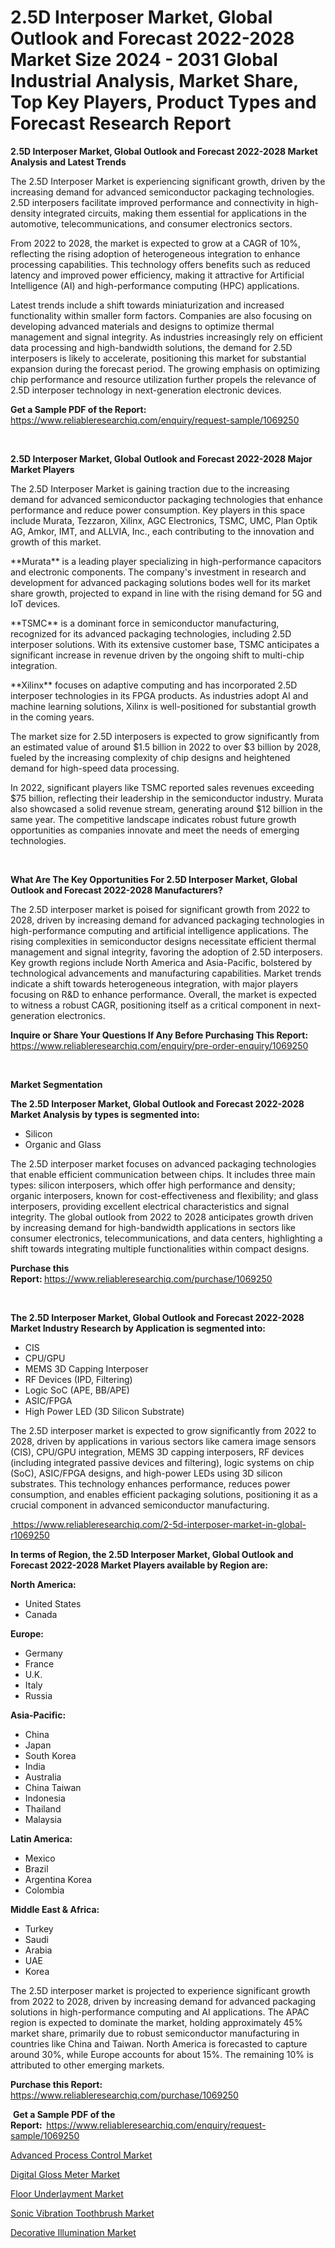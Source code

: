<p><h1>2.5D Interposer Market, Global Outlook and Forecast 2022-2028 Market Size 2024 - 2031 Global Industrial Analysis, Market Share, Top Key Players, Product Types and Forecast Research Report</h1></p><p><strong>2.5D Interposer Market, Global Outlook and Forecast 2022-2028 Market Analysis and Latest Trends</strong></p>
<p><p>The 2.5D Interposer Market is experiencing significant growth, driven by the increasing demand for advanced semiconductor packaging technologies. 2.5D interposers facilitate improved performance and connectivity in high-density integrated circuits, making them essential for applications in the automotive, telecommunications, and consumer electronics sectors.</p><p>From 2022 to 2028, the market is expected to grow at a CAGR of 10%, reflecting the rising adoption of heterogeneous integration to enhance processing capabilities. This technology offers benefits such as reduced latency and improved power efficiency, making it attractive for Artificial Intelligence (AI) and high-performance computing (HPC) applications. </p><p>Latest trends include a shift towards miniaturization and increased functionality within smaller form factors. Companies are also focusing on developing advanced materials and designs to optimize thermal management and signal integrity. As industries increasingly rely on efficient data processing and high-bandwidth solutions, the demand for 2.5D interposers is likely to accelerate, positioning this market for substantial expansion during the forecast period. The growing emphasis on optimizing chip performance and resource utilization further propels the relevance of 2.5D interposer technology in next-generation electronic devices.</p></p>
<p><strong>Get a Sample PDF of the Report:&nbsp;</strong> <a href="https://www.reliableresearchiq.com/enquiry/request-sample/1069250?utm_campaign=1555&utm_medium=2&utm_source=Github&utm_content=ia&utm_term=18102024&utm_id=25d-interposer-market-global-outlook-and-forecast-2022-2028">https://www.reliableresearchiq.com/enquiry/request-sample/1069250</a></p>
<p>&nbsp;</p>
<p><strong>2.5D Interposer Market, Global Outlook and Forecast 2022-2028 Major Market Players</strong></p>
<p><p>The 2.5D Interposer Market is gaining traction due to the increasing demand for advanced semiconductor packaging technologies that enhance performance and reduce power consumption. Key players in this space include Murata, Tezzaron, Xilinx, AGC Electronics, TSMC, UMC, Plan Optik AG, Amkor, IMT, and ALLVIA, Inc., each contributing to the innovation and growth of this market.</p><p>**Murata** is a leading player specializing in high-performance capacitors and electronic components. The company's investment in research and development for advanced packaging solutions bodes well for its market share growth, projected to expand in line with the rising demand for 5G and IoT devices.</p><p>**TSMC** is a dominant force in semiconductor manufacturing, recognized for its advanced packaging technologies, including 2.5D interposer solutions. With its extensive customer base, TSMC anticipates a significant increase in revenue driven by the ongoing shift to multi-chip integration.</p><p>**Xilinx** focuses on adaptive computing and has incorporated 2.5D interposer technologies in its FPGA products. As industries adopt AI and machine learning solutions, Xilinx is well-positioned for substantial growth in the coming years.</p><p>The market size for 2.5D interposers is expected to grow significantly from an estimated value of around $1.5 billion in 2022 to over $3 billion by 2028, fueled by the increasing complexity of chip designs and heightened demand for high-speed data processing.</p><p>In 2022, significant players like TSMC reported sales revenues exceeding $75 billion, reflecting their leadership in the semiconductor industry. Murata also showcased a solid revenue stream, generating around $12 billion in the same year. The competitive landscape indicates robust future growth opportunities as companies innovate and meet the needs of emerging technologies.</p></p>
<p>&nbsp;</p>
<p><strong>What Are The Key Opportunities For 2.5D Interposer Market, Global Outlook and Forecast 2022-2028 Manufacturers?</strong></p>
<p><p>The 2.5D interposer market is poised for significant growth from 2022 to 2028, driven by increasing demand for advanced packaging technologies in high-performance computing and artificial intelligence applications. The rising complexities in semiconductor designs necessitate efficient thermal management and signal integrity, favoring the adoption of 2.5D interposers. Key growth regions include North America and Asia-Pacific, bolstered by technological advancements and manufacturing capabilities. Market trends indicate a shift towards heterogeneous integration, with major players focusing on R&D to enhance performance. Overall, the market is expected to witness a robust CAGR, positioning itself as a critical component in next-generation electronics.</p></p>
<p><strong>Inquire or Share Your Questions If Any Before Purchasing This Report:</strong> <a href="https://www.reliableresearchiq.com/enquiry/pre-order-enquiry/1069250?utm_campaign=1555&utm_medium=2&utm_source=Github&utm_content=ia&utm_term=18102024&utm_id=25d-interposer-market-global-outlook-and-forecast-2022-2028">https://www.reliableresearchiq.com/enquiry/pre-order-enquiry/1069250</a></p>
<p>&nbsp;</p>
<p><strong>Market Segmentation</strong></p>
<p><strong>The 2.5D Interposer Market, Global Outlook and Forecast 2022-2028 Market Analysis by types is segmented into:</strong></p>
<p><ul><li>Silicon</li><li>Organic and Glass</li></ul></p>
<p><p>The 2.5D interposer market focuses on advanced packaging technologies that enable efficient communication between chips. It includes three main types: silicon interposers, which offer high performance and density; organic interposers, known for cost-effectiveness and flexibility; and glass interposers, providing excellent electrical characteristics and signal integrity. The global outlook from 2022 to 2028 anticipates growth driven by increasing demand for high-bandwidth applications in sectors like consumer electronics, telecommunications, and data centers, highlighting a shift towards integrating multiple functionalities within compact designs.</p></p>
<p><strong>Purchase this Report:&nbsp;</strong><a href="https://www.reliableresearchiq.com/purchase/1069250?utm_campaign=1555&utm_medium=2&utm_source=Github&utm_content=ia&utm_term=18102024&utm_id=25d-interposer-market-global-outlook-and-forecast-2022-2028">https://www.reliableresearchiq.com/purchase/1069250</a></p>
<p>&nbsp;</p>
<p><strong>The 2.5D Interposer Market, Global Outlook and Forecast 2022-2028 Market Industry Research by Application is segmented into:</strong></p>
<p><ul><li>CIS</li><li>CPU/GPU</li><li>MEMS 3D Capping Interposer</li><li>RF Devices (IPD, Filtering)</li><li>Logic SoC (APE, BB/APE)</li><li>ASIC/FPGA</li><li>High Power LED (3D Silicon Substrate)</li></ul></p>
<p><p>The 2.5D interposer market is expected to grow significantly from 2022 to 2028, driven by applications in various sectors like camera image sensors (CIS), CPU/GPU integration, MEMS 3D capping interposers, RF devices (including integrated passive devices and filtering), logic systems on chip (SoC), ASIC/FPGA designs, and high-power LEDs using 3D silicon substrates. This technology enhances performance, reduces power consumption, and enables efficient packaging solutions, positioning it as a crucial component in advanced semiconductor manufacturing.</p></p>
<p><a href="https://www.reliableresearchiq.com/2-5d-interposer-market-in-global-r1069250?utm_campaign=1555&utm_medium=2&utm_source=Github&utm_content=ia&utm_term=18102024&utm_id=25d-interposer-market-global-outlook-and-forecast-2022-2028">&nbsp;https://www.reliableresearchiq.com/2-5d-interposer-market-in-global-r1069250</a></p>
<p><strong>In terms of Region, the 2.5D Interposer Market, Global Outlook and Forecast 2022-2028 Market Players available by Region are:</strong></p>
<p>
    <p> <strong> North America: </strong>
        <ul>
            <li>United States</li>
            <li>Canada</li>
        </ul>
        </p> 
    <p> <strong> Europe: </strong>
        <ul>
            <li>Germany</li>
            <li>France</li>
            <li>U.K.</li>
            <li>Italy</li>
            <li>Russia</li>
        </ul>
        </p> 
    <p> <strong> Asia-Pacific: </strong>
        <ul>
            <li>China</li>
            <li>Japan</li>
            <li>South Korea</li>
            <li>India</li>
            <li>Australia</li>
            <li>China Taiwan</li>
            <li>Indonesia</li>
            <li>Thailand</li>
            <li>Malaysia</li>
        </ul>
        </p> 
    <p> <strong> Latin America: </strong>
        <ul>
            <li>Mexico</li>
            <li>Brazil</li>
            <li>Argentina Korea</li>
            <li>Colombia</li>
        </ul>
        </p> 
    <p> <strong> Middle East & Africa: </strong>
        <ul>
            <li>Turkey</li>
            <li>Saudi</li>
            <li>Arabia</li>
            <li>UAE</li>
            <li>Korea</li>
        </ul>
    </p>
    </p>
<p><p>The 2.5D interposer market is projected to experience significant growth from 2022 to 2028, driven by increasing demand for advanced packaging solutions in high-performance computing and AI applications. The APAC region is expected to dominate the market, holding approximately 45% market share, primarily due to robust semiconductor manufacturing in countries like China and Taiwan. North America is forecasted to capture around 30%, while Europe accounts for about 15%. The remaining 10% is attributed to other emerging markets.</p></p>
<p><strong>Purchase this Report: </strong><a href="https://www.reliableresearchiq.com/purchase/1069250?utm_campaign=1555&utm_medium=2&utm_source=Github&utm_content=ia&utm_term=18102024&utm_id=25d-interposer-market-global-outlook-and-forecast-2022-2028">https://www.reliableresearchiq.com/purchase/1069250</a></p>
<p>&nbsp;<strong>Get a Sample PDF of the Report:&nbsp;&nbsp;</strong><a href="https://www.reliableresearchiq.com/enquiry/request-sample/1069250?utm_campaign=1555&utm_medium=2&utm_source=Github&utm_content=ia&utm_term=18102024&utm_id=25d-interposer-market-global-outlook-and-forecast-2022-2028">https://www.reliableresearchiq.com/enquiry/request-sample/1069250</a></p>
<p><strong></strong></p>
<p><p><a href="https://www.linkedin.com/pulse/unlocking-growth-potential-strategic-analysis-advanced-process-fxvde?utm_campaign=1555&utm_medium=2&utm_source=Github&utm_content=ia&utm_term=18102024&utm_id=25d-interposer-market-global-outlook-and-forecast-2022-2028">Advanced Process Control Market</a></p><p><a href="https://www.linkedin.com/pulse/global-digital-gloss-meter-market-trends-insights-growth-eeeuf?utm_campaign=1555&utm_medium=2&utm_source=Github&utm_content=ia&utm_term=18102024&utm_id=25d-interposer-market-global-outlook-and-forecast-2022-2028">Digital Gloss Meter Market</a></p><p><a href="https://www.linkedin.com/pulse/global-floor-underlayment-market-share-growth-opportunities-growing-ekcie?utm_campaign=1555&utm_medium=2&utm_source=Github&utm_content=ia&utm_term=18102024&utm_id=25d-interposer-market-global-outlook-and-forecast-2022-2028">Floor Underlayment Market</a></p><p><a href="https://www.linkedin.com/pulse/global-sonic-vibration-toothbrush-market-landscape-future-3olhe?utm_campaign=1555&utm_medium=2&utm_source=Github&utm_content=ia&utm_term=18102024&utm_id=25d-interposer-market-global-outlook-and-forecast-2022-2028">Sonic Vibration Toothbrush Market</a></p><p><a href="https://www.linkedin.com/pulse/decorative-illumination-industry-insights-report-analyzing-market-okkue?utm_campaign=1555&utm_medium=2&utm_source=Github&utm_content=ia&utm_term=18102024&utm_id=25d-interposer-market-global-outlook-and-forecast-2022-2028">Decorative Illumination Market</a></p></p>